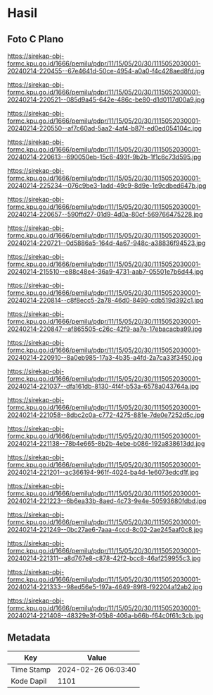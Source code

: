 # Hasil

## Foto C Plano

https://sirekap-obj-formc.kpu.go.id/1666/pemilu/pdpr/11/15/05/20/30/1115052030001-20240214-220455--67e4641d-50ce-4954-a0a0-f4c428aed8fd.jpg

https://sirekap-obj-formc.kpu.go.id/1666/pemilu/pdpr/11/15/05/20/30/1115052030001-20240214-220521--085d9a45-642e-486c-be80-d1d0117d00a9.jpg

https://sirekap-obj-formc.kpu.go.id/1666/pemilu/pdpr/11/15/05/20/30/1115052030001-20240214-220550--af7c60ad-5aa2-4af4-b87f-ed0ed054104c.jpg

https://sirekap-obj-formc.kpu.go.id/1666/pemilu/pdpr/11/15/05/20/30/1115052030001-20240214-220613--690050eb-15c6-493f-9b2b-1f1c6c73d595.jpg

https://sirekap-obj-formc.kpu.go.id/1666/pemilu/pdpr/11/15/05/20/30/1115052030001-20240214-225234--076c9be3-1add-49c9-8d9e-1e9cdbed647b.jpg

https://sirekap-obj-formc.kpu.go.id/1666/pemilu/pdpr/11/15/05/20/30/1115052030001-20240214-220657--590ffd27-01d9-4d0a-80cf-569766475228.jpg

https://sirekap-obj-formc.kpu.go.id/1666/pemilu/pdpr/11/15/05/20/30/1115052030001-20240214-220721--0d5886a5-164d-4a67-948c-a38836f94523.jpg

https://sirekap-obj-formc.kpu.go.id/1666/pemilu/pdpr/11/15/05/20/30/1115052030001-20240214-215510--e88c48e4-36a9-4731-aab7-05501e7b6d44.jpg

https://sirekap-obj-formc.kpu.go.id/1666/pemilu/pdpr/11/15/05/20/30/1115052030001-20240214-220814--c8f8ecc5-2a78-46d0-8490-cdb519d392c1.jpg

https://sirekap-obj-formc.kpu.go.id/1666/pemilu/pdpr/11/15/05/20/30/1115052030001-20240214-220847--af865505-c26c-42f9-aa7e-17ebacacba99.jpg

https://sirekap-obj-formc.kpu.go.id/1666/pemilu/pdpr/11/15/05/20/30/1115052030001-20240214-220910--8a0eb985-17a3-4b35-a4fd-2a7ca33f3450.jpg

https://sirekap-obj-formc.kpu.go.id/1666/pemilu/pdpr/11/15/05/20/30/1115052030001-20240214-221037--dfa161db-8130-4f4f-b53a-6578a043764a.jpg

https://sirekap-obj-formc.kpu.go.id/1666/pemilu/pdpr/11/15/05/20/30/1115052030001-20240214-221058--8dbc2c0a-c772-4275-881e-7de0e7252d5c.jpg

https://sirekap-obj-formc.kpu.go.id/1666/pemilu/pdpr/11/15/05/20/30/1115052030001-20240214-221138--78b4e665-8b2b-4ebe-b086-192a838613dd.jpg

https://sirekap-obj-formc.kpu.go.id/1666/pemilu/pdpr/11/15/05/20/30/1115052030001-20240214-221201--ac366194-961f-4024-ba4d-1e6073edcd1f.jpg

https://sirekap-obj-formc.kpu.go.id/1666/pemilu/pdpr/11/15/05/20/30/1115052030001-20240214-221223--6b6ea33b-8aed-4c73-9e4e-50593680fdbd.jpg

https://sirekap-obj-formc.kpu.go.id/1666/pemilu/pdpr/11/15/05/20/30/1115052030001-20240214-221249--0bc27ae6-7aaa-4ccd-8c02-2ae245aaf0c8.jpg

https://sirekap-obj-formc.kpu.go.id/1666/pemilu/pdpr/11/15/05/20/30/1115052030001-20240214-221311--a8d767e8-c878-42f2-bcc8-46af259955c3.jpg

https://sirekap-obj-formc.kpu.go.id/1666/pemilu/pdpr/11/15/05/20/30/1115052030001-20240214-221333--98ed56e5-197a-4649-89f8-f92204a12ab2.jpg

https://sirekap-obj-formc.kpu.go.id/1666/pemilu/pdpr/11/15/05/20/30/1115052030001-20240214-221408--48329e3f-05b8-406a-b66b-f64c0f61c3cb.jpg


## Metadata

| Key        | Value               |
| ---------- | ------------------- |
| Time Stamp | 2024-02-26 06:03:40 |
| Kode Dapil | 1101                |



